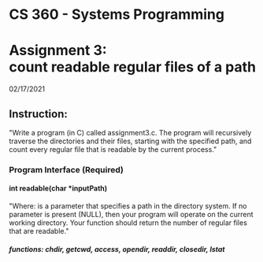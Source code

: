 # CS 360 - Systems Programming

<h1> Assignment 3: <br>count readable regular files of a path</h1>

02/17/2021

<h2> Instruction: </h2>

<p>"Write a program (in C) called assignment3.c. The program will recursively traverse the directories and their files, 
starting with the specified path, and count every regular file that is readable by the current process."</p>

<h3> Program Interface (Required) </h3>

<h4> int readable(char *inputPath) </h4>
<p>"Where: <inputPath> is a parameter that specifies a path in the directory system.
If no parameter is present (NULL), then your program will operate on the current
working directory. Your function should return the number of regular files that
are readable."</p>
    
<h5> functions:  chdir, getcwd, access, opendir, readdir, closedir, lstat </h5>
